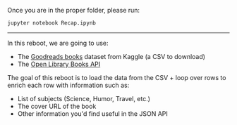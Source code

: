 Once you are in the proper folder, please run:

```bash
jupyter notebook Recap.ipynb
```

---

In this reboot, we are going to use:

- The [Goodreads books](https://www.kaggle.com/jealousleopard/goodreadsbooks) dataset from Kaggle (a CSV to download)
- The [Open Library Books API](https://openlibrary.org/dev/docs/api/books)

The goal of this reboot is to load the data from the CSV + loop over rows to enrich each row with information such as:

- List of subjects (Science, Humor, Travel, etc.)
- The cover URL of the book
- Other information you'd find useful in the JSON API
